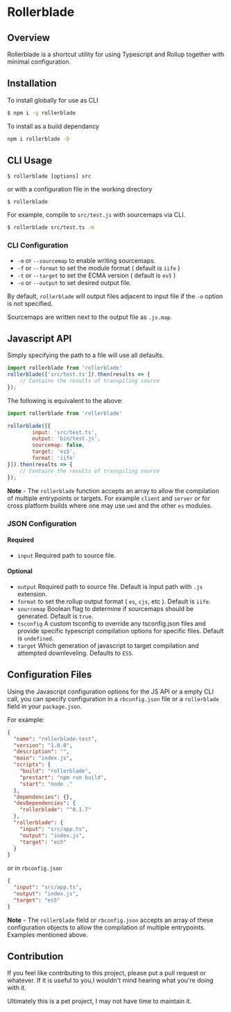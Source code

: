 # Rollerblade

## Overview
Rollerblade is a shortcut utility for using Typescript and Rollup together with minimal configuration.

## Installation

To install globally for use as CLI

```bash
$ npm i -g rollerblade
```

To install as a build dependancy

```bash
npm i rollerblade -D
```

## CLI Usage

```
$ rollerblade [options] src
```

or with a configuration file in the working directory

```
$ rollerblade 
```

For example, compile to `src/test.js` with sourcemaps via CLI.

```bash
$ rollerblade src/test.ts -m
```

### CLI Configuration

* `-m` or `--sourcemap` to enable writing sourcemaps.
* `-f` or `--format` to set the module format ( default is `iife` )
* `-t` or `--target` to set the ECMA version ( default is `es5` )
* `-o` or `--output` to set desired output file.

By default, `rollerblade` will output files adjacent to input file if the `-o` option is not specified.

Sourcemaps are written next to the output file as `.js.map`.

## Javascript API

Simply specifying the path to a file will use all defaults.

```js
import rollerblade from 'rollerblade'
rollerblade(['src/test.ts']).then(results => {
    // Contains the results of transpiling source
});
```

The following is equivalent to the above:

```js
import rollerblade from 'rollerblade'

rollerblade([{
        input: 'src/test.ts',
        output: 'bin/test.js',
        sourcemap: false,
        target: 'es5',
        format: 'iife'
}]).then(results => {
    // Contains the results of transpiling source
});
```

**Note** - The `rollerblade` function accepts an array to allow the compilation of multiple entrypoints or targets. For example `client` and `server` or for cross platform builds where one may use `umd` and the other `es` modules.

### JSON Configuration

#### Required
* `input` Required path to source file.

#### Optional
* `output` Required path to source file. Default is input path with `.js` extension.
* `format` to set the rollup output format ( `es`, `cjs`, etc ). Default is `iife`.
* `sourcemap` Boolean flag to determine if sourcemaps should be generated. Default is `true`.
* `tsconfig` A custom tsconfig to override any tsconfig.json files and provide specific typescript compilation options for specific files. Default is `undefined`.
* `target` Which generation of javascript to target compilation and attempted downleveling. Defaults to `ES5`.

## Configuration Files

Using the Javascript configuration options for the JS API or a empty CLI call, you can specify configuration in a `rbconfig.json` file or a `rollerblade` field in your `package.json`.

For example:

```json
{
  "name": "rollerblade-test",
  "version": "1.0.0",
  "description": "",
  "main": "index.js",
  "scripts": {
    "build": "rollerblade",
    "prestart": "npm run build",
    "start": "node ."
  },
  "dependencies": {},
  "devDependencies": {
    "rollerblade": "^0.1.7"
  },
  "rollerblade": {
    "input": "src/app.ts",
    "output": "index.js",
    "target": "es5"
  }
}
```

or in `rbconfig.json`

```json
{
  "input": "src/app.ts",
  "output": "index.js",
  "target": "es5"
}
```

**Note** - The `rollerblade` field or `rbconfig.json` accepts an array of these configuration objects to allow the compilation of multiple entrypoints. Examples mentioned above.

## Contribution

If you feel like contributing to this project, please put a pull request or whatever. If it is useful to you,I wouldn't mind hearing what you're doing with it. 

Ultimately this is a pet project, I may not have time to maintain it.